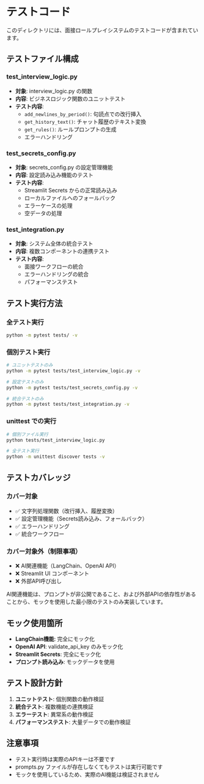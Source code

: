 # テストコード

このディレクトリには、面接ロールプレイシステムのテストコードが含まれています。

## テストファイル構成

### test_interview_logic.py
- **対象**: interview_logic.py の関数
- **内容**: ビジネスロジック関数のユニットテスト
- **テスト内容**:
  - `add_newlines_by_period()`: 句読点での改行挿入
  - `get_history_text()`: チャット履歴のテキスト変換
  - `get_rules()`: ルールプロンプトの生成
  - エラーハンドリング

### test_secrets_config.py
- **対象**: secrets_config.py の設定管理機能
- **内容**: 設定読み込み機能のテスト
- **テスト内容**:
  - Streamlit Secrets からの正常読み込み
  - ローカルファイルへのフォールバック
  - エラーケースの処理
  - 空データの処理

### test_integration.py
- **対象**: システム全体の統合テスト
- **内容**: 複数コンポーネントの連携テスト
- **テスト内容**:
  - 面接ワークフローの統合
  - エラーハンドリングの統合
  - パフォーマンステスト

## テスト実行方法

### 全テスト実行
```bash
python -m pytest tests/ -v
```

### 個別テスト実行
```bash
# ユニットテストのみ
python -m pytest tests/test_interview_logic.py -v

# 設定テストのみ
python -m pytest tests/test_secrets_config.py -v

# 統合テストのみ
python -m pytest tests/test_integration.py -v
```

### unittest での実行
```bash
# 個別ファイル実行
python tests/test_interview_logic.py

# 全テスト実行
python -m unittest discover tests -v
```

## テストカバレッジ

### カバー対象
- ✅ 文字列処理関数（改行挿入、履歴変換）
- ✅ 設定管理機能（Secrets読み込み、フォールバック）
- ✅ エラーハンドリング
- ✅ 統合ワークフロー

### カバー対象外（制限事項）
- ❌ AI関連機能（LangChain、OpenAI API）
- ❌ Streamlit UI コンポーネント
- ❌ 外部API呼び出し

AI関連機能は、プロンプトが非公開であること、および外部APIの依存性があることから、モックを使用した最小限のテストのみ実装しています。

## モック使用箇所

- **LangChain機能**: 完全にモック化
- **OpenAI API**: validate_api_key のみモック化
- **Streamlit Secrets**: 完全にモック化
- **プロンプト読み込み**: モックデータを使用

## テスト設計方針

1. **ユニットテスト**: 個別関数の動作検証
2. **統合テスト**: 複数機能の連携検証
3. **エラーテスト**: 異常系の動作検証
4. **パフォーマンステスト**: 大量データでの動作検証

## 注意事項

- テスト実行時は実際のAPIキーは不要です
- prompts.py ファイルが存在しなくてもテストは実行可能です
- モックを使用しているため、実際のAI機能は検証されません